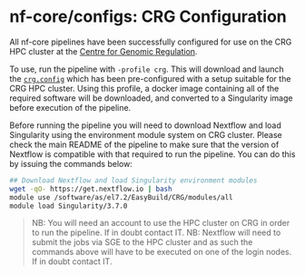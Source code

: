 # nf-core/configs: CRG Configuration

All nf-core pipelines have been successfully configured for use on the CRG HPC cluster at the [Centre for Genomic Regulation](https://www.crg.eu/).

To use, run the pipeline with `-profile crg`. This will download and launch the [`crg.config`](../conf/crg.config) which has been pre-configured with a setup suitable for the CRG HPC cluster. Using this profile, a docker image containing all of the required software will be downloaded, and converted to a Singularity image before execution of the pipeline.

Before running the pipeline you will need to download Nextflow and load Singularity using the environment module system on CRG cluster. Please check the main README of the pipeline to make sure that the version of Nextflow is compatible with that required to run the pipeline. You can do this by issuing the commands below:

```bash
## Download Nextflow and load Singularity environment modules
wget -qO- https://get.nextflow.io | bash
module use /software/as/el7.2/EasyBuild/CRG/modules/all
module load Singularity/3.7.0
```

> NB: You will need an account to use the HPC cluster on CRG in order to run the pipeline. If in doubt contact IT.
> NB: Nextflow will need to submit the jobs via SGE to the HPC cluster and as such the commands above will have to be executed on one of the login nodes. If in doubt contact IT.
